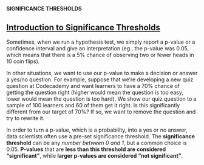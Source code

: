 #### SIGNIFICANCE THRESHOLDS

## [Introduction to Significance Thresholds](https://www.codecademy.com/courses/hypothesis-testing-python/lessons/significance-thresholds/exercises/introduction-to-significance-thresholds)

Sometimes, when we run a hypothesis test, we simply report a p-value or a confidence interval and give an interpretation 
(eg., the p-value was 0.05, which means that there is a 5% chance of observing two or fewer heads in 10 coin flips).

In other situations, we want to use our p-value to make a decision or answer a yes/no question. 
For example, suppose that we’re developing a new quiz question at Codecademy and want learners to have a 70% chance of getting the question right 
(higher would mean the question is too easy, lower would mean the question is too hard). 
We show our quiz question to a sample of 100 learners and 60 of them get it right. 
Is this significantly different from our target of 70%? 
If so, we want to remove the question and try to rewrite it.

In order to turn a p-value, which is a probability, into a yes or no answer, data scientists often use a pre-set significance threshold. 
The **significance threshold** can be any *number between 0 and 1*, but a common choice is 0.05. **P-values** that are **less than this threshold are considered “significant”**, while **larger p-values are considered “not significant”**.
